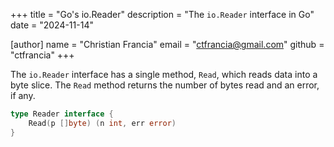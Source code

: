 +++
title = "Go's io.Reader"
description = "The `io.Reader` interface in Go"
date = "2024-11-14"

[author]
  name = "Christian Francia"
  email = "ctfrancia@gmail.com"
  github = "ctfrancia"
+++

The `io.Reader` interface has a single method, `Read`, which reads data into a byte slice.
The `Read` method returns the number of bytes read and an error, if any.

```go
type Reader interface {
    Read(p []byte) (n int, err error)
}
```
